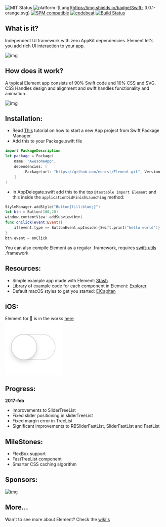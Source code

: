 ![MIT Status](https://img.shields.io/badge/License-MIT-lightgrey.svg?maxAge=2592000) ![platform](https://img.shields.io/badge/os-macOS-blue.svg) ![Lang](https://img.shields.io/badge/Swift- 3.0.1-orange.svg) [![SPM  compatible](https://img.shields.io/badge/SPM-compatible-orange.svg)](https://github.com/apple/swift-package-manager) [![codebeat](https://codebeat.co/badges/2de7a2a5-91d5-401e-8913-8f1993affd55)](https://codebeat.co/projects/github-com-eonist-element) [![Build Status](https://travis-ci.org/stylekit/Element-tests.svg?branch=master)](https://travis-ci.org/stylekit/Element-tests)

## What is it?
Independent UI framework with zero AppKit dependencies. Element let's you add rich UI interaction to your app.

<img width="608" alt="img" src="https://raw.githubusercontent.com/stylekit/img/master/progressindicator2_trim.mp4.gif">

## How does it work?
A typical Element app consists of 90% Swift code and 10% CSS and SVG. CSS Handles design and alignment and swift handles functionality and animation.   

<img width="700" alt="img" src="https://dl.dropboxusercontent.com/u/2559476/Style_diagram.svg">

## Installation:
- Read  [This](http://stylekit.org/blog/2017/02/05/Xcode-and-spm/)  tutorial on how to start a new App project from Swift Package Manager.
- Add this to your Package.swift file

```swift
import PackageDescription
let package = Package(
    name: "AwesomeApp",
    dependencies: [
		.Package(url: "https://github.com/eonist/Element.git", Version(0, 0, 0, prereleaseIdentifiers: ["alpha", "5"]))
    ]
)
```

- In AppDelegate.swift add this to the top ``@testable import Element`` and this inside the ``applicationDidFinishLaunching`` method:

```swift
StyleManager.addStyle("Button{fill:blue;}")
let btn = Button(100,20)
window.contentView!.addSubview(btn)
func onClick(event:Event){
	if(event.type == ButtonEvent.upInside){Swift.print("hello world")} 
}
btn.event = onClick
```
  
You can also compile Element as a regular .framework, requires [swift-utils](https://github.com/eonist/swift-utils)  .framework  

## Resources: 
- Simple example app made with Element: [Stash](https://github.com/stylekit/stash) 
- Library of example code for each component in Element: [Explorer](https://github.com/stylekit/explorer)  
- Default macOS styles to get you started: [ElCapitan](https://github.com/stylekit/ElCapitan)  

## iOS:
Element for 📱 is in the works [here](https://github.com/eonist/Element-iOS)   
<img width="186" alt="img" src="https://raw.githubusercontent.com/stylekit/img/master/switch8crop20fps.gif">  

## Progress:

**2017-feb**  
- Improvements to SliderTreeList 
- Fixed slider positioning in sliderTreeList  
- Fixed margin error in TreeList  
- Significant improvements to RBSliderFastList, SliderFastList and FastList

## MileStones:
- FlexBox support
- FastTreeList component
- Smarter CSS caching algorithm

## Sponsors:
[<img width="150" alt="img" src="https://rawgit.com/stylekit/img/master/appcode-logo.svg">
](https://www.jetbrains.com/objc/) 

## More...
Wan't to see more about Element? Check the [wiki's](https://github.com/eonist/Element/wiki) 
